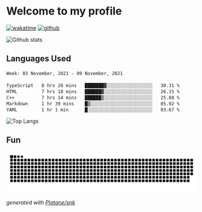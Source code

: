 # Welcome to my profile

[![wakatime](https://wakatime.com/badge/user/82c377cd-a54c-404c-b7df-177b313ca539.svg)](https://wakatime.com/@82c377cd-a54c-404c-b7df-177b313ca539)
[![github](https://img.shields.io/github/followers/xinthose?logo=github&style=plastic)](https://github.com/alanhamlett?tab=followers)

![Github stats](https://github-readme-stats.vercel.app/api?username=xinthose&show_icons=true&theme=radical&count_private=true)

## Languages Used

<!--START_SECTION:waka-->
```text
Week: 03 November, 2021 - 09 November, 2021

TypeScript   8 hrs 28 mins   ███████▓░░░░░░░░░░░░░░░░░   30.31 % 
HTML         7 hrs 18 mins   ██████▓░░░░░░░░░░░░░░░░░░   26.15 % 
C++          7 hrs 14 mins   ██████▒░░░░░░░░░░░░░░░░░░   25.88 % 
Markdown     1 hr 39 mins    █▒░░░░░░░░░░░░░░░░░░░░░░░   05.92 % 
YAML         1 hr 1 min      █░░░░░░░░░░░░░░░░░░░░░░░░   03.67 % 
```
<!--END_SECTION:waka-->

![Top Langs](https://github-readme-stats.vercel.app/api/top-langs/?username=xinthose)

## Fun
![github contribution grid snake animation](https://raw.githubusercontent.com/xinthose/xinthose/output/github-contribution-grid-snake.svg)

_generated with [Platane/snk](https://github.com/Platane/snk)_
